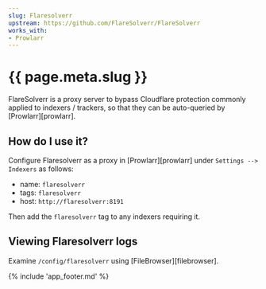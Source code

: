 ```yaml
---
slug: Flaresolverr
upstream: https://github.com/FlareSolverr/FlareSolverr
works_with:
- Prowlarr
---
```


# {{ page.meta.slug }}

FlareSolverr is a proxy server to bypass Cloudflare protection commonly applied to indexers / trackers, so that they can be auto-queried by [Prowlarr][prowlarr].

## How do I use it?

Configure Flaresolverr as a proxy in [Prowlarr][prowlarr] under `Settings --> Indexers` as follows:

* name: `flaresolverr`
* tags: `flaresolverr`
* host: `http://flaresolverr:8191`

Then add the `flaresolverr` tag to any indexers requiring it.

## Viewing Flaresolverr logs

Examine `/config/flaresolverr` using [FileBrowser][filebrowser].

{% include 'app_footer.md' %}
